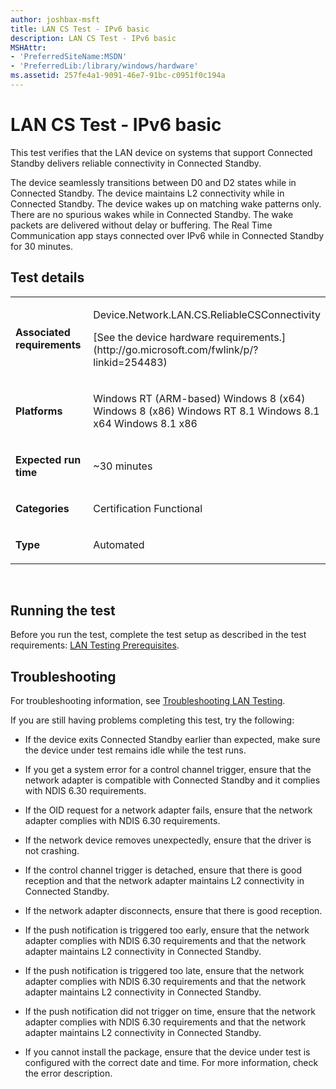 ```yaml
---
author: joshbax-msft
title: LAN CS Test - IPv6 basic
description: LAN CS Test - IPv6 basic
MSHAttr:
- 'PreferredSiteName:MSDN'
- 'PreferredLib:/library/windows/hardware'
ms.assetid: 257fe4a1-9091-46e7-91bc-c0951f0c194a
---
```


# LAN CS Test - IPv6 basic


This test verifies that the LAN device on systems that support Connected Standby delivers reliable connectivity in Connected Standby.

The device seamlessly transitions between D0 and D2 states while in Connected Standby. The device maintains L2 connectivity while in Connected Standby. The device wakes up on matching wake patterns only. There are no spurious wakes while in Connected Standby. The wake packets are delivered without delay or buffering. The Real Time Communication app stays connected over IPv6 while in Connected Standby for 30 minutes.

## Test details


<table>
<colgroup>
<col width="50%" />
<col width="50%" />
</colgroup>
<tbody>
<tr class="odd">
<td><p><strong>Associated requirements</strong></p></td>
<td><p>Device.Network.LAN.CS.ReliableCSConnectivity</p>
<p>[See the device hardware requirements.](http://go.microsoft.com/fwlink/p/?linkid=254483)</p></td>
</tr>
<tr class="even">
<td><p><strong>Platforms</strong></p></td>
<td><p>Windows RT (ARM-based) Windows 8 (x64) Windows 8 (x86) Windows RT 8.1 Windows 8.1 x64 Windows 8.1 x86</p></td>
</tr>
<tr class="odd">
<td><p><strong>Expected run time</strong></p></td>
<td><p>~30 minutes</p></td>
</tr>
<tr class="even">
<td><p><strong>Categories</strong></p></td>
<td><p>Certification Functional</p></td>
</tr>
<tr class="odd">
<td><p><strong>Type</strong></p></td>
<td><p>Automated</p></td>
</tr>
</tbody>
</table>

 

## Running the test


Before you run the test, complete the test setup as described in the test requirements: [LAN Testing Prerequisites](lan-testing-prerequisites.md).

## Troubleshooting


For troubleshooting information, see [Troubleshooting LAN Testing](troubleshooting-lan-testing.md).

If you are still having problems completing this test, try the following:

-   If the device exits Connected Standby earlier than expected, make sure the device under test remains idle while the test runs.

-   If you get a system error for a control channel trigger, ensure that the network adapter is compatible with Connected Standby and it complies with NDIS 6.30 requirements.

-   If the OID request for a network adapter fails, ensure that the network adapter complies with NDIS 6.30 requirements.

-   If the network device removes unexpectedly, ensure that the driver is not crashing.

-   If the control channel trigger is detached, ensure that there is good reception and that the network adapter maintains L2 connectivity in Connected Standby.

-   If the network adapter disconnects, ensure that there is good reception.

-   If the push notification is triggered too early, ensure that the network adapter complies with NDIS 6.30 requirements and that the network adapter maintains L2 connectivity in Connected Standby.

-   If the push notification is triggered too late, ensure that the network adapter complies with NDIS 6.30 requirements and that the network adapter maintains L2 connectivity in Connected Standby.

-   If the push notification did not trigger on time, ensure that the network adapter complies with NDIS 6.30 requirements and that the network adapter maintains L2 connectivity in Connected Standby.

-   If you cannot install the package, ensure that the device under test is configured with the correct date and time. For more information, check the error description.

 

 






